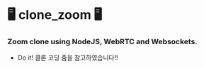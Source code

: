 # 🖥️ clone_zoom 🖥️

### Zoom clone using NodeJS, WebRTC and Websockets.

- Do it! 클론 코딩 줌을 참고하였습니다!!
